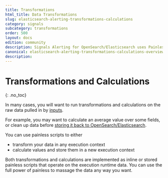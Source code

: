 ```yaml
---
title: Transformations
html_title: Data Transformations
slug: elasticsearch-alerting-transformations-calculations
category: signals
subcategory: transformations
order: 500
layout: docs
edition: community
description: Signals Alerting for OpenSearch/Elasticsearch uses Painless scripting for data manipulation and control flow.
canonical: elasticsearch-alerting-transformations-calculations-overview
description: 
---
```


<!--- Copyright 2020 floragunn GmbH -->

# Transformations and Calculations
{: .no_toc}

In many cases, you will want to run transformations and calculations on the raw data pulled in by [inputs](inputs.md).

For example, you may want to calculate an average value over some fields, or clean up data before [storing it back to OpenSearch/Elasticsearch](actions_index.md).

You can use painless scripts to either

* transform your data in any execution context
* calculate values and store them in a new execution context

Both transformations and calculations are implemented as inline or stored painless scripts that operate on the execution runtime data. You can use the full power of painless to massage the data any way you want.